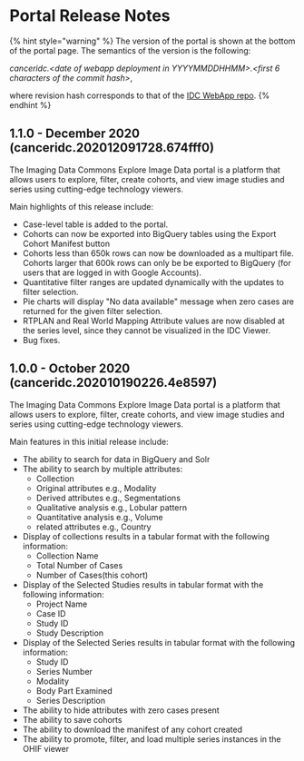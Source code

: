 # Portal Release Notes

{% hint style="warning" %}
The version of the portal is shown at the bottom of the portal page. The semantics of the version is the following:

_canceridc.&lt;date of webapp deployment in YYYYMMDDHHMM&gt;.&lt;first 6 characters of the commit hash&gt;_,

where revision hash corresponds to that of the [IDC WebApp repo](https://github.com/ImagingDataCommons/IDC-WebApp).
{% endhint %}

## 1.1.0 - December 2020 \(canceridc.202012091728.674fff0\)

The Imaging Data Commons Explore Image Data portal is a platform that allows users to explore, filter, create cohorts, and view image studies and series using cutting-edge technology viewers.

Main highlights of this release include:

* Case-level table is added to the portal.
* Cohorts can now be exported into BigQuery tables using the Export Cohort Manifest button
* Cohorts less than 650k rows can now be downloaded as a multipart file. Cohorts larger that 600k rows can only be be exported to BigQuery \(for users that are logged in with Google Accounts\).
* Quantitative filter ranges are updated dynamically with the updates to filter selection.
* Pie charts will display "No data available" message when zero cases are returned for the given filter selection.
* RTPLAN and Real World Mapping Attribute values are now disabled at the series level, since they cannot be visualized in the IDC Viewer.
* Bug fixes.

## 1.0.0 - October 2020 \(canceridc.202010190226.4e8597\)

The Imaging Data Commons Explore Image Data portal is a platform that allows users to explore, filter, create cohorts, and view image studies and series using cutting-edge technology viewers.

Main features in this initial release include:

* The ability to search for data in BigQuery and Solr
* The ability to search by multiple attributes:
  * Collection
  * Original attributes e.g., Modality
  * Derived attributes e.g., Segmentations 
  * Qualitative analysis e.g., Lobular pattern
  * Quantitative analysis e.g., Volume
  * related attributes e.g., Country
* Display of collections results in a tabular format with the following information:
  * Collection Name
  * Total Number of Cases
  * Number of Cases\(this cohort\)
* Display of the Selected Studies results in tabular format with the following information:
  * Project Name
  * Case ID
  * Study ID
  * Study Description
* Display of the Selected Series results in tabular format with the following information:
  * Study ID
  * Series Number
  * Modality
  * Body Part Examined
  * Series Description
* The ability to hide attributes with zero cases present
* The ability to save cohorts
* The ability to download the manifest of any cohort created
* The ability to promote, filter, and load multiple series instances in the OHIF viewer



